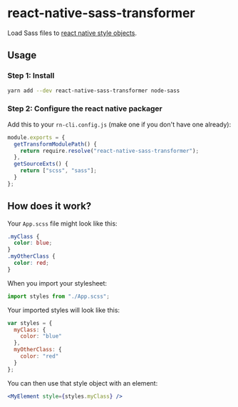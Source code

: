# react-native-sass-transformer

Load Sass files to [react native style objects](https://facebook.github.io/react-native/docs/style.html).

## Usage

### Step 1: Install

```sh
yarn add --dev react-native-sass-transformer node-sass
```

### Step 2: Configure the react native packager

Add this to your `rn-cli.config.js` (make one if you don't have one already):

```js
module.exports = {
  getTransformModulePath() {
    return require.resolve("react-native-sass-transformer");
  },
  getSourceExts() {
    return ["scss", "sass"];
  }
};
```

## How does it work?

Your `App.scss` file might look like this:

```scss
.myClass {
  color: blue;
}
.myOtherClass {
  color: red;
}
```

When you import your stylesheet:

```js
import styles from "./App.scss";
```

Your imported styles will look like this:

```js
var styles = {
  myClass: {
    color: "blue"
  },
  myOtherClass: {
    color: "red"
  }
};
```

You can then use that style object with an element:

```jsx
<MyElement style={styles.myClass} />
```
